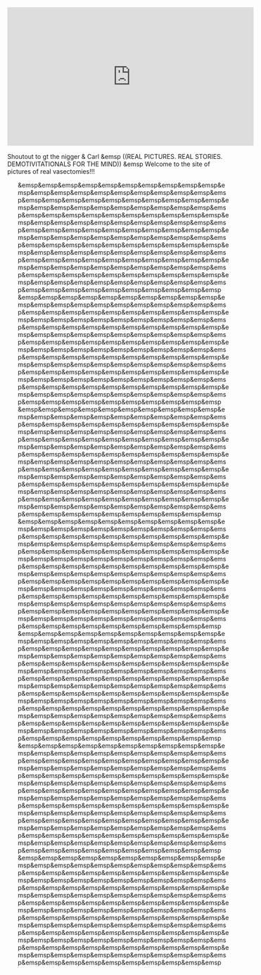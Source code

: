 <iframe width="560" height="315" src="https://www.youtube.com/embed/d4bwDoFXR08" frameborder="0" allow="accelerometer; autoplay; encrypted-media; gyroscope; picture-in-picture" allowfullscreen></iframe>

<p style = "font-family:courier;font-size:16px;">
        
   Shoutout to gt the nigger & Carl
   &emsp
  ((REAL PICTURES. REAL STORIES. DEMOTIVITATIONALS FOR THE MIND))</li>
   &emsp
  Welcome to the site of pictures of real vasectomies!!! </li>
  </ul><ul style="list-style-type:;">
&emsp&emsp&emsp&emsp&emsp&emsp&emsp&emsp&emsp&emsp&emsp&emsp&emsp&emsp&emsp&emsp&emsp&emsp&emsp&emsp&emsp&emsp&emsp&emsp&emsp&emsp&emsp&emsp&emsp&emsp&emsp&emsp&emsp&emsp&emsp&emsp&emsp&emsp&emsp&emsp&emsp&emsp&emsp&emsp&emsp&emsp&emsp&emsp&emsp&emsp&emsp&emsp&emsp&emsp&emsp&emsp&emsp&emsp&emsp&emsp&emsp&emsp&emsp&emsp&emsp&emsp&emsp&emsp&emsp&emsp&emsp&emsp&emsp&emsp&emsp&emsp&emsp&emsp&emsp&emsp&emsp&emsp&emsp&emsp&emsp&emsp&emsp&emsp&emsp&emsp&emsp&emsp&emsp&emsp&emsp&emsp&emsp&emsp&emsp&emsp&emsp&emsp&emsp&emsp&emsp&emsp&emsp&emsp&emsp&emsp&emsp&emsp&emsp&emsp&emsp&emsp&emsp&emsp&emsp&emsp&emsp&emsp&emsp&emsp&emsp&emsp&emsp&emsp&emsp&emsp&emsp&emsp&emsp&emsp&emsp&emsp&emsp&emsp&emsp&emsp&emsp&emsp&emsp&emsp&emsp&emsp&emsp&emsp&emsp&emsp&emsp&emsp&emsp&emsp&emsp&emsp&emsp
 &emsp&emsp&emsp&emsp&emsp&emsp&emsp&emsp&emsp&emsp&emsp&emsp&emsp&emsp&emsp&emsp&emsp&emsp&emsp&emsp&emsp&emsp&emsp&emsp&emsp&emsp&emsp&emsp&emsp&emsp&emsp&emsp&emsp&emsp&emsp&emsp&emsp&emsp&emsp&emsp&emsp&emsp&emsp&emsp&emsp&emsp&emsp&emsp&emsp&emsp&emsp&emsp&emsp&emsp&emsp&emsp&emsp&emsp&emsp&emsp&emsp&emsp&emsp&emsp&emsp&emsp&emsp&emsp&emsp&emsp&emsp&emsp&emsp&emsp&emsp&emsp&emsp&emsp&emsp&emsp&emsp&emsp&emsp&emsp&emsp&emsp&emsp&emsp&emsp&emsp&emsp&emsp&emsp&emsp&emsp&emsp&emsp&emsp&emsp&emsp&emsp&emsp&emsp&emsp&emsp&emsp&emsp&emsp&emsp&emsp&emsp&emsp&emsp&emsp&emsp&emsp&emsp&emsp&emsp&emsp&emsp&emsp&emsp&emsp&emsp&emsp&emsp&emsp&emsp&emsp&emsp&emsp&emsp&emsp&emsp&emsp&emsp&emsp&emsp&emsp&emsp&emsp&emsp&emsp&emsp&emsp&emsp&emsp&emsp&emsp&emsp&emsp&emsp&emsp&emsp&emsp&emsp
 &emsp&emsp&emsp&emsp&emsp&emsp&emsp&emsp&emsp&emsp&emsp&emsp&emsp&emsp&emsp&emsp&emsp&emsp&emsp&emsp&emsp&emsp&emsp&emsp&emsp&emsp&emsp&emsp&emsp&emsp&emsp&emsp&emsp&emsp&emsp&emsp&emsp&emsp&emsp&emsp&emsp&emsp&emsp&emsp&emsp&emsp&emsp&emsp&emsp&emsp&emsp&emsp&emsp&emsp&emsp&emsp&emsp&emsp&emsp&emsp&emsp&emsp&emsp&emsp&emsp&emsp&emsp&emsp&emsp&emsp&emsp&emsp&emsp&emsp&emsp&emsp&emsp&emsp&emsp&emsp&emsp&emsp&emsp&emsp&emsp&emsp&emsp&emsp&emsp&emsp&emsp&emsp&emsp&emsp&emsp&emsp&emsp&emsp&emsp&emsp&emsp&emsp&emsp&emsp&emsp&emsp&emsp&emsp&emsp&emsp&emsp&emsp&emsp&emsp&emsp&emsp&emsp&emsp&emsp&emsp&emsp&emsp&emsp&emsp&emsp&emsp&emsp&emsp&emsp&emsp&emsp&emsp&emsp&emsp&emsp&emsp&emsp&emsp&emsp&emsp&emsp&emsp&emsp&emsp&emsp&emsp&emsp&emsp&emsp&emsp&emsp&emsp&emsp&emsp&emsp&emsp&emsp
 &emsp&emsp&emsp&emsp&emsp&emsp&emsp&emsp&emsp&emsp&emsp&emsp&emsp&emsp&emsp&emsp&emsp&emsp&emsp&emsp&emsp&emsp&emsp&emsp&emsp&emsp&emsp&emsp&emsp&emsp&emsp&emsp&emsp&emsp&emsp&emsp&emsp&emsp&emsp&emsp&emsp&emsp&emsp&emsp&emsp&emsp&emsp&emsp&emsp&emsp&emsp&emsp&emsp&emsp&emsp&emsp&emsp&emsp&emsp&emsp&emsp&emsp&emsp&emsp&emsp&emsp&emsp&emsp&emsp&emsp&emsp&emsp&emsp&emsp&emsp&emsp&emsp&emsp&emsp&emsp&emsp&emsp&emsp&emsp&emsp&emsp&emsp&emsp&emsp&emsp&emsp&emsp&emsp&emsp&emsp&emsp&emsp&emsp&emsp&emsp&emsp&emsp&emsp&emsp&emsp&emsp&emsp&emsp&emsp&emsp&emsp&emsp&emsp&emsp&emsp&emsp&emsp&emsp&emsp&emsp&emsp&emsp&emsp&emsp&emsp&emsp&emsp&emsp&emsp&emsp&emsp&emsp&emsp&emsp&emsp&emsp&emsp&emsp&emsp&emsp&emsp&emsp&emsp&emsp&emsp&emsp&emsp&emsp&emsp&emsp&emsp&emsp&emsp&emsp&emsp&emsp&emsp
 &emsp&emsp&emsp&emsp&emsp&emsp&emsp&emsp&emsp&emsp&emsp&emsp&emsp&emsp&emsp&emsp&emsp&emsp&emsp&emsp&emsp&emsp&emsp&emsp&emsp&emsp&emsp&emsp&emsp&emsp&emsp&emsp&emsp&emsp&emsp&emsp&emsp&emsp&emsp&emsp&emsp&emsp&emsp&emsp&emsp&emsp&emsp&emsp&emsp&emsp&emsp&emsp&emsp&emsp&emsp&emsp&emsp&emsp&emsp&emsp&emsp&emsp&emsp&emsp&emsp&emsp&emsp&emsp&emsp&emsp&emsp&emsp&emsp&emsp&emsp&emsp&emsp&emsp&emsp&emsp&emsp&emsp&emsp&emsp&emsp&emsp&emsp&emsp&emsp&emsp&emsp&emsp&emsp&emsp&emsp&emsp&emsp&emsp&emsp&emsp&emsp&emsp&emsp&emsp&emsp&emsp&emsp&emsp&emsp&emsp&emsp&emsp&emsp&emsp&emsp&emsp&emsp&emsp&emsp&emsp&emsp&emsp&emsp&emsp&emsp&emsp&emsp&emsp&emsp&emsp&emsp&emsp&emsp&emsp&emsp&emsp&emsp&emsp&emsp&emsp&emsp&emsp&emsp&emsp&emsp&emsp&emsp&emsp&emsp&emsp&emsp&emsp&emsp&emsp&emsp&emsp&emsp
 &emsp&emsp&emsp&emsp&emsp&emsp&emsp&emsp&emsp&emsp&emsp&emsp&emsp&emsp&emsp&emsp&emsp&emsp&emsp&emsp&emsp&emsp&emsp&emsp&emsp&emsp&emsp&emsp&emsp&emsp&emsp&emsp&emsp&emsp&emsp&emsp&emsp&emsp&emsp&emsp&emsp&emsp&emsp&emsp&emsp&emsp&emsp&emsp&emsp&emsp&emsp&emsp&emsp&emsp&emsp&emsp&emsp&emsp&emsp&emsp&emsp&emsp&emsp&emsp&emsp&emsp&emsp&emsp&emsp&emsp&emsp&emsp&emsp&emsp&emsp&emsp&emsp&emsp&emsp&emsp&emsp&emsp&emsp&emsp&emsp&emsp&emsp&emsp&emsp&emsp&emsp&emsp&emsp&emsp&emsp&emsp&emsp&emsp&emsp&emsp&emsp&emsp&emsp&emsp&emsp&emsp&emsp&emsp&emsp&emsp&emsp&emsp&emsp&emsp&emsp&emsp&emsp&emsp&emsp&emsp&emsp&emsp&emsp&emsp&emsp&emsp&emsp&emsp&emsp&emsp&emsp&emsp&emsp&emsp&emsp&emsp&emsp&emsp&emsp&emsp&emsp&emsp&emsp&emsp&emsp&emsp&emsp&emsp&emsp&emsp&emsp&emsp&emsp&emsp&emsp&emsp&emsp
 &emsp&emsp&emsp&emsp&emsp&emsp&emsp&emsp&emsp&emsp&emsp&emsp&emsp&emsp&emsp&emsp&emsp&emsp&emsp&emsp&emsp&emsp&emsp&emsp&emsp&emsp&emsp&emsp&emsp&emsp&emsp&emsp&emsp&emsp&emsp&emsp&emsp&emsp&emsp&emsp&emsp&emsp&emsp&emsp&emsp&emsp&emsp&emsp&emsp&emsp&emsp&emsp&emsp&emsp&emsp&emsp&emsp&emsp&emsp&emsp&emsp&emsp&emsp&emsp&emsp&emsp&emsp&emsp&emsp&emsp&emsp&emsp&emsp&emsp&emsp&emsp&emsp&emsp&emsp&emsp&emsp&emsp&emsp&emsp&emsp&emsp&emsp&emsp&emsp&emsp&emsp&emsp&emsp&emsp&emsp&emsp&emsp&emsp&emsp&emsp&emsp&emsp&emsp&emsp&emsp&emsp&emsp&emsp&emsp&emsp&emsp&emsp&emsp&emsp&emsp&emsp&emsp&emsp&emsp&emsp&emsp&emsp&emsp&emsp&emsp&emsp&emsp&emsp&emsp&emsp&emsp&emsp&emsp&emsp&emsp&emsp&emsp&emsp&emsp&emsp&emsp&emsp&emsp&emsp&emsp&emsp&emsp&emsp&emsp&emsp&emsp&emsp&emsp&emsp&emsp&emsp&emsp
 
 <p style = "font-family:courier;font-size:1px;">
 <a href="http://www.mountainyahoos.com/SkiResorts/Mascots/TheCanyons-UT_Mascot-Murdock_KS_IMG_0804_680x921.jpg">o </a>
         </ul> 
